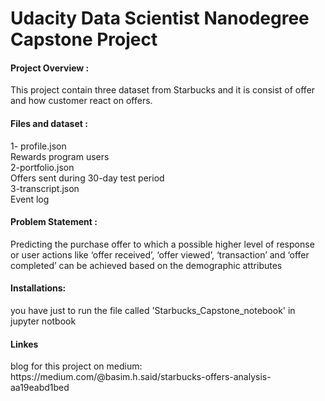 <h1> Udacity Data Scientist Nanodegree Capstone Project </h1>
<h4> Project Overview :</h4>
This project contain three dataset from Starbucks and it is consist of offer and how customer react on offers.

<h4> Files and dataset :</h4>
1- profile.json<br>
Rewards program users<br>
2-portfolio.json<br>
Offers sent during 30-day test period<br>
3-transcript.json<br>
Event log<br>

<h4>Problem Statement :</h4>
Predicting the purchase offer to which a possible higher level of response or user actions like ‘offer received’, ‘offer viewed’, ‘transaction’ and ‘offer completed’ can be achieved based on the demographic attributes

<h4>Installations:</h4>
you have just to run the file called 'Starbucks_Capstone_notebook' in jupyter notbook 

<h4> Linkes </h4>
blog for this project on medium: <br>
https://medium.com/@basim.h.said/starbucks-offers-analysis-aa19eabd1bed
